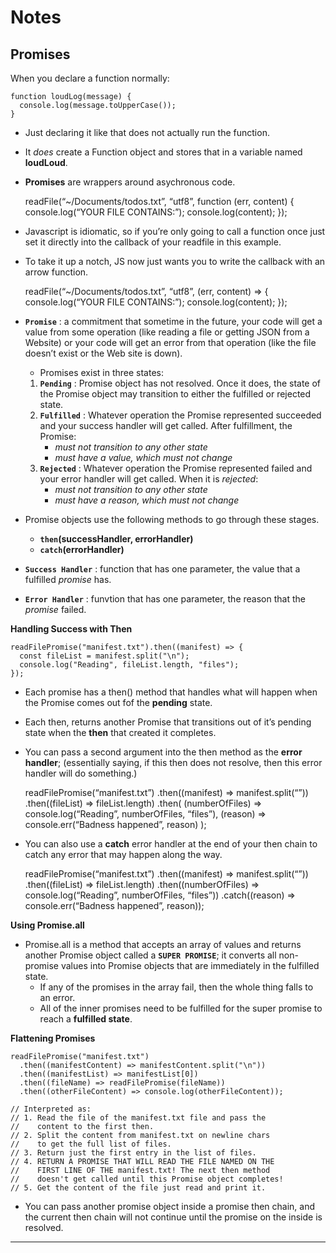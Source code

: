 **Notes**
=========

**Promises**
------------

When you declare a function normally:

    function loudLog(message) {
      console.log(message.toUpperCase());
    }

-   Just declaring it like that does not actually run the function.
-   It *does* create a Function object and stores that in a variable named **loudLoud**.
-   **Promises** are wrappers around asychronous code.

    readFile(“~/Documents/todos.txt”, “utf8”, function (err, content) { console.log(“YOUR FILE CONTAINS:”); console.log(content); });

-   Javascript is idiomatic, so if you’re only going to call a function once just set it directly into the callback of your readfile in this example.
-   To take it up a notch, JS now just wants you to write the callback with an arrow function.

    readFile(“~/Documents/todos.txt”, “utf8”, (err, content) =&gt; { console.log(“YOUR FILE CONTAINS:”); console.log(content); });

-   **`Promise`** : a commitment that sometime in the future, your code will get a value from some operation (like reading a file or getting JSON from a Website) or your code will get an error from that operation (like the file doesn’t exist or the Web site is down).

    -   Promises exist in three states:

    1.  **`Pending`** : Promise object has not resolved. Once it does, the state of the Promise object may transition to either the fulfilled or rejected state.
    2.  **`Fulfilled`** : Whatever operation the Promise represented succeeded and your success handler will get called. After fulfillment, the Promise:
        -   *must not transition to any other state*
        -   *must have a value, which must not change*
    3.  **`Rejected`** : Whatever operation the Promise represented failed and your error handler will get called. When it is *rejected*:
        -   *must not transition to any other state*
        -   *must have a reason, which must not change*

-   Promise objects use the following methods to go through these stages.
    -   **`then`(successHandler, errorHandler)**
    -   **`catch`(errorHandler)**
-   **`Success Handler`** : function that has one parameter, the value that a fulfilled *promise* has.

-   **`Error Handler`** : funvtion that has one parameter, the reason that the *promise* failed.

**Handling Success with Then**

    readFilePromise("manifest.txt").then((manifest) => {
      const fileList = manifest.split("\n");
      console.log("Reading", fileList.length, "files");
    });

-   Each promise has a then() method that handles what will happen when the Promise comes out fof the **pending** state.
-   Each then, returns another Promise that transitions out of it’s pending state when the **then** that created it completes.
-   You can pass a second argument into the then method as the **error handler**; (essentially saying, if this then does not resolve, then this error handler will do something.)

    readFilePromise(“manifest.txt”) .then((manifest) =&gt; manifest.split(“”)) .then((fileList) =&gt; fileList.length) .then( (numberOfFiles) =&gt; console.log(“Reading”, numberOfFiles, “files”), (reason) =&gt; console.err(“Badness happened”, reason) );

-   You can also use a **catch** error handler at the end of your then chain to catch any error that may happen along the way.

    readFilePromise(“manifest.txt”) .then((manifest) =&gt; manifest.split(“”)) .then((fileList) =&gt; fileList.length) .then((numberOfFiles) =&gt; console.log(“Reading”, numberOfFiles, “files”)) .catch((reason) =&gt; console.err(“Badness happened”, reason));

**Using Promise.all**

-   Promise.all is a method that accepts an array of values and returns another Promise object called a **`SUPER PROMISE`**; it converts all non-promise values into Promise objects that are immediately in the fulfilled state.
    -   If any of the promises in the array fail, then the whole thing falls to an error.
    -   All of the inner promises need to be fulfilled for the super promise to reach a **fulfilled state**.

**Flattening Promises**

    readFilePromise("manifest.txt")
      .then((manifestContent) => manifestContent.split("\n"))
      .then((manifestList) => manifestList[0])
      .then((fileName) => readFilePromise(fileName))
      .then((otherFileContent) => console.log(otherFileContent));

    // Interpreted as:
    // 1. Read the file of the manifest.txt file and pass the
    //    content to the first then.
    // 2. Split the content from manifest.txt on newline chars
    //    to get the full list of files.
    // 3. Return just the first entry in the list of files.
    // 4. RETURN A PROMISE THAT WILL READ THE FILE NAMED ON THE
    //    FIRST LINE OF THE manifest.txt! The next then method
    //    doesn't get called until this Promise object completes!
    // 5. Get the content of the file just read and print it.

-   You can pass another promise object inside a promise then chain, and the current then chain will not continue until the promise on the inside is resolved.

------------------------------------------------------------------------
